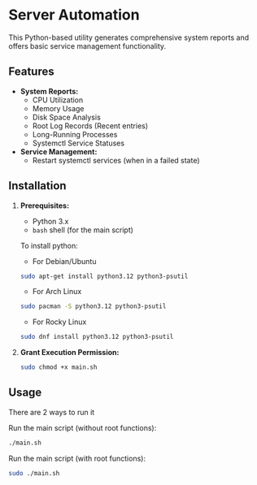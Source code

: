 # Server Automation

This Python-based utility generates comprehensive system reports and offers basic service management functionality.

## Features

* **System Reports:**
    * CPU Utilization
    * Memory Usage
    * Disk Space Analysis
    * Root Log Records (Recent entries)
    * Long-Running Processes
    * Systemctl Service Statuses
* **Service Management:**
    * Restart systemctl services (when in a failed state)

## Installation

1. **Prerequisites:**
    * Python 3.x
    * `bash` shell (for the main script)

    To install python: 

    * For Debian/Ubuntu
    ```bash
    sudo apt-get install python3.12 python3-psutil
    ``` 
    * For Arch Linux
    ```bash
    sudo pacman -S python3.12 python3-psutil
    ```     
    * For Rocky Linux
    ```bash
    sudo dnf install python3.12 python3-psutil
    ``` 

2. **Grant Execution Permission:**
    ```bash
    sudo chmod +x main.sh 
    ```

## Usage
There are 2 ways to run it

Run the main script (without root functions):

```bash
./main.sh
```

Run the main script (with root functions):

```bash
sudo ./main.sh
```